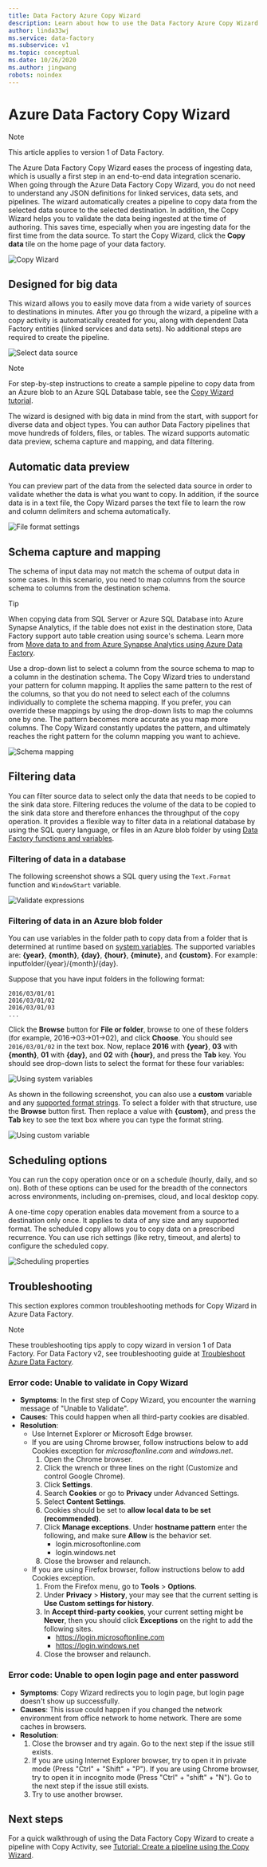 ```yaml
---
title: Data Factory Azure Copy Wizard 
description: Learn about how to use the Data Factory Azure Copy Wizard to copy data from supported data sources to sinks.
author: linda33wj
ms.service: data-factory
ms.subservice: v1
ms.topic: conceptual
ms.date: 10/26/2020
ms.author: jingwang
robots: noindex
---
```


# Azure Data Factory Copy Wizard

> [!NOTE]
> This article applies to version 1 of Data Factory. 

The Azure Data Factory Copy Wizard eases the process of ingesting data, which is usually a first step in an end-to-end data integration scenario. When going through the Azure Data Factory Copy Wizard, you do not need to understand any JSON definitions for linked services, data sets, and pipelines. The wizard automatically creates a pipeline to copy data from the selected data source to the selected destination. In addition, the Copy Wizard helps you to validate the data being ingested at the time of authoring. This saves time, especially when you are ingesting data for the first time from the data source. To start the Copy Wizard, click the **Copy data** tile on the home page of your data factory.

![Copy Wizard](./media/data-factory-copy-wizard/copy-data-wizard.png)

## Designed for big data
This wizard allows you to easily move data from a wide variety of sources to destinations in minutes. After you go through the wizard, a pipeline with a copy activity is automatically created for you, along with dependent Data Factory entities (linked services and data sets). No additional steps are required to create the pipeline.   

![Select data source](./media/data-factory-copy-wizard/select-data-source-page.png)

> [!NOTE]
> For step-by-step instructions to create a sample pipeline to copy data from an Azure blob to an Azure SQL Database table, see the [Copy Wizard tutorial](data-factory-copy-data-wizard-tutorial.md).

The wizard is designed with big data in mind from the start, with support for diverse data and object types. You can author Data Factory pipelines that move hundreds of folders, files, or tables. The wizard supports automatic data preview, schema capture and mapping, and data filtering.

## Automatic data preview
You can preview part of the data from the selected data source in order to validate whether the data is what you want to copy. In addition, if the source data is in a text file, the Copy Wizard parses the text file to learn the row and column delimiters and schema automatically.

![File format settings](./media/data-factory-copy-wizard/file-format-settings.png)

## Schema capture and mapping
The schema of input data may not match the schema of output data in some cases. In this scenario, you need to map columns from the source schema to columns from the destination schema.

> [!TIP]
> When copying data from SQL Server or Azure SQL Database into Azure Synapse Analytics, if the table does not exist in the destination store, Data Factory support auto table creation using source's schema. Learn more from [Move data to and from Azure Synapse Analytics using Azure Data Factory](./data-factory-azure-sql-data-warehouse-connector.md).

Use a drop-down list to select a column from the source schema to map to a column in the destination schema. The Copy Wizard tries to understand your pattern for column mapping. It applies the same pattern to the rest of the columns, so that you do not need to select each of the columns individually to complete the schema mapping. If you prefer, you can override these mappings by using the drop-down lists to map the columns one by one. The pattern becomes more accurate as you map more columns. The Copy Wizard constantly updates the pattern, and ultimately reaches the right pattern for the column mapping you want to achieve.     

![Schema mapping](./media/data-factory-copy-wizard/schema-mapping.png)

## Filtering data
You can filter source data to select only the data that needs to be copied to the sink data store. Filtering reduces the volume of the data to be copied to the sink data store and therefore enhances the throughput of the copy operation. It provides a flexible way to filter data in a relational database by using the SQL query language, or files in an Azure blob folder by using [Data Factory functions and variables](data-factory-functions-variables.md).   

### Filtering of data in a database
The following screenshot shows a SQL query using the `Text.Format` function and `WindowStart` variable.

![Validate expressions](./media/data-factory-copy-wizard/validate-expressions.png)

### Filtering of data in an Azure blob folder
You can use variables in the folder path to copy data from a folder that is determined at runtime based on [system variables](data-factory-functions-variables.md#data-factory-system-variables). The supported variables are: **{year}**, **{month}**, **{day}**, **{hour}**, **{minute}**, and **{custom}**. For example: inputfolder/{year}/{month}/{day}.

Suppose that you have input folders in the following format:

```text
2016/03/01/01
2016/03/01/02
2016/03/01/03
...
```

Click the **Browse** button for **File or folder**, browse to one of these folders (for example, 2016->03->01->02), and click **Choose**. You should see `2016/03/01/02` in the text box. Now, replace **2016** with **{year}**, **03** with **{month}**, **01** with **{day}**, and **02** with **{hour}**, and press the **Tab** key. You should see drop-down lists to select the format for these four variables:

![Using system variables](./media/data-factory-copy-wizard/blob-standard-variables-in-folder-path.png)   

As shown in the following screenshot, you can also use a **custom** variable and any [supported format strings](/dotnet/standard/base-types/custom-date-and-time-format-strings). To select a folder with that structure, use the **Browse** button first. Then replace a value with **{custom}**, and press the **Tab** key to see the text box where you can type the format string.     

![Using custom variable](./media/data-factory-copy-wizard/blob-custom-variables-in-folder-path.png)

## Scheduling options
You can run the copy operation once or on a schedule (hourly, daily, and so on). Both of these options can be used for the breadth of the connectors across environments, including on-premises, cloud, and local desktop copy.

A one-time copy operation enables data movement from a source to a destination only once. It applies to data of any size and any supported format. The scheduled copy allows you to copy data on a prescribed recurrence. You can use rich settings (like retry, timeout, and alerts) to configure the scheduled copy.

![Scheduling properties](./media/data-factory-copy-wizard/scheduling-properties.png)

## Troubleshooting

This section explores common troubleshooting methods for Copy Wizard in Azure Data Factory.

> [!NOTE] 
> These troubleshooting tips apply to copy wizard in version 1 of Data Factory. For Data Factory v2, see troubleshooting guide at [Troubleshoot Azure Data Factory](../data-factory-ux-troubleshoot-guide.md).

### Error code: Unable to validate in Copy Wizard

- **Symptoms**: In the first step of Copy Wizard, you encounter the warning message of "Unable to Validate".
- **Causes**: This could happen when all third-party cookies are disabled.
- **Resolution**: 
    - Use Internet Explorer or Microsoft Edge browser.
    - If you are using Chrome browser, follow instructions below to add Cookies exception for *microsoftonline.com* and *windows.net*.
        1.	Open the Chrome browser.
        2.	Click the wrench or three lines on the right (Customize and control Google Chrome).
        3.	Click **Settings**.
        4.	Search **Cookies** or go to **Privacy** under Advanced Settings.
        5.	Select **Content Settings**.	
        6.	Cookies should be set to **allow local data to be set (recommended)**.
        7.	Click **Manage exceptions**. Under **hostname pattern** enter the following, and make sure **Allow** is the behavior set.
            - login.microsoftonline.com
            - login.windows.net
        8.	Close the browser and relaunch.
    - If you are using Firefox browser, follow instructions below to add Cookies exception.
        1. From the Firefox menu, go to **Tools** > **Options**.
        2. Under **Privacy** > **History**, your may see that the current setting is **Use Custom settings for history**.
        3. In **Accept third-party cookies**, your current setting might be **Never**, then you should click **Exceptions** on the right to add the following sites.
            - https://login.microsoftonline.com
            - https://login.windows.net
        4.	Close the browser and relaunch. 


### Error code: Unable to open login page and enter password

- **Symptoms**: Copy Wizard redirects you to login page, but login page doesn't show up successfully.
- **Causes**: This issue could happen if you changed the network environment from office network to home network. There are some caches in browsers. 
- **Resolution**: 
    1.	Close the browser and try again. Go to the next step if the issue still exists.   
    2.	If you are using Internet Explorer browser, try to open it in private mode (Press "Ctrl" + "Shift" + "P"). If you are using Chrome browser, try to open it in incognito mode (Press "Ctrl" + "shift" + "N"). Go to the next step if the issue still exists. 
    3.	Try to use another browser. 


## Next steps
For a quick walkthrough of using the Data Factory Copy Wizard to create a pipeline with Copy Activity, see [Tutorial: Create a pipeline using the Copy Wizard](data-factory-copy-data-wizard-tutorial.md).